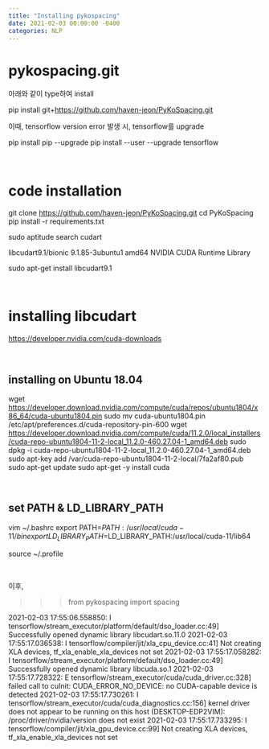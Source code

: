```yaml
---
title: "Installing pykospacing"
date: 2021-02-03 00:00:00 -0400
categories: NLP
---
```





# pykospacing.git

아래와 같이 type하여 install

pip install git+https://github.com/haven-jeon/PyKoSpacing.git

이때, tensorflow version error 발생 시, tensorflow를 upgrade

pip install pip --upgrade
pip install --user --upgrade tensorflow

&nbsp;

# code installation

git clone https://github.com/haven-jeon/PyKoSpacing.git
cd PyKoSpacing
pip install -r requirements.txt

sudo aptitude search cudart

libcudart9.1/bionic 9.1.85-3ubuntu1 amd64
  NVIDIA CUDA Runtime Library

sudo apt-get install libcudart9.1

&nbsp;

# installing libcudart

https://developer.nvidia.com/cuda-downloads

&nbsp;

## installing on Ubuntu 18.04

wget https://developer.download.nvidia.com/compute/cuda/repos/ubuntu1804/x86_64/cuda-ubuntu1804.pin
sudo mv cuda-ubuntu1804.pin /etc/apt/preferences.d/cuda-repository-pin-600
wget https://developer.download.nvidia.com/compute/cuda/11.2.0/local_installers/cuda-repo-ubuntu1804-11-2-local_11.2.0-460.27.04-1_amd64.deb
sudo dpkg -i cuda-repo-ubuntu1804-11-2-local_11.2.0-460.27.04-1_amd64.deb
sudo apt-key add /var/cuda-repo-ubuntu1804-11-2-local/7fa2af80.pub
sudo apt-get update
sudo apt-get -y install cuda


&nbsp;

## set PATH & LD_LIBRARY_PATH

vim ~/.bashrc
export PATH=$PATH:/usr/local/cuda-11/bin
export LD_LIBRARY_PATH=$LD_LIBRARY_PATH:/usr/local/cuda-11/lib64

source ~/.profile

&nbsp;

이후, 

>>> from pykospacing import spacing

2021-02-03 17:55:06.558850: I tensorflow/stream_executor/platform/default/dso_loader.cc:49] Successfully opened dynamic library libcudart.so.11.0
2021-02-03 17:55:17.036538: I tensorflow/compiler/jit/xla_cpu_device.cc:41] Not creating XLA devices, tf_xla_enable_xla_devices not set
2021-02-03 17:55:17.058282: I tensorflow/stream_executor/platform/default/dso_loader.cc:49] Successfully opened dynamic library libcuda.so.1
2021-02-03 17:55:17.728322: E tensorflow/stream_executor/cuda/cuda_driver.cc:328] failed call to cuInit: CUDA_ERROR_NO_DEVICE: no CUDA-capable device is detected
2021-02-03 17:55:17.730261: I tensorflow/stream_executor/cuda/cuda_diagnostics.cc:156] kernel driver does not appear to be running on this host (DESKTOP-EDP2VIM): /proc/driver/nvidia/version does not exist
2021-02-03 17:55:17.733295: I tensorflow/compiler/jit/xla_gpu_device.cc:99] Not creating XLA devices, tf_xla_enable_xla_devices not set

&nbsp;
